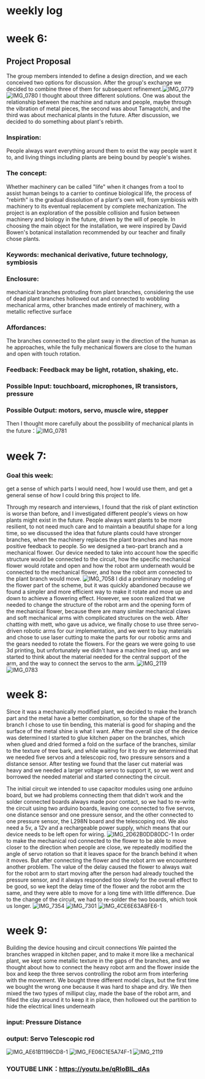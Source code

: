 # weekly log
# week 6:
## Project Proposal
The group members intended to define a design direction, and we each conceived two options for discussion. After the group's exchange we decided to combine three of them for subsequent refinement.![IMG_0779](https://user-images.githubusercontent.com/119873931/206718742-4cdd40b7-6cfc-46bf-a67e-d885b7bb9e95.JPG)
![IMG_0780](https://user-images.githubusercontent.com/119873931/206718751-738ecb00-8490-41d7-b77f-91526505439a.JPG)
I thought about three different solutions. One was about the relationship between the machine and nature and people, maybe through the vibration of metal pieces, the second was about Tamagotchi, and the third was about mechanical plants in the future. After discussion, we decided to do something about plant's rebirth.

### Inspiration:
People always want everything around them to exist the way people want it to, and living things including plants are being bound by people's wishes.
### The concept:
Whether machinery can be called "life" when it changes from a tool to assist human beings to a carrier to continue biological life, the process of "rebirth" is the gradual dissolution of a plant's own will, from symbiosis with machinery to its eventual replacement by complete mechanization. The project is an exploration of the possible collision and fusion between machinery and biology in the future, driven by the will of people. In choosing the main object for the installation, we were inspired by David Bowen's botanical installation recommended by our teacher and finally chose plants.
### Keywords: mechanical derivative, future technology, symbiosis
### Enclosure: 
mechanical branches protruding from plant branches, considering the use of dead plant branches hollowed out and connected to wobbling mechanical arms, other branches made entirely of machinery, with a metallic reflective surface
### Affordances: 
The branches connected to the plant sway in the direction of the human as he approaches, while the fully mechanical flowers are close to the human and open with touch rotation.
### Feedback: Feedback may be light, rotation, shaking, etc.
### Possible Input: touchboard, microphones, IR transistors, pressure
### Possible Output: motors, servo, muscle wire, stepper
Then I thought more carefully about the possibility of mechanical plants in the future：![IMG_0781](https://user-images.githubusercontent.com/119873931/206721242-f795511b-e300-4a4b-ba06-bc6f94ea9826.JPG)
# week 7:
### Goal this week: 
get a sense of which parts I would need, how I would use them, and get a general sense of how I could bring this project to life.

Through my research and interviews, I found that the risk of plant extinction is worse than before, and I investigated different people's views on how plants might exist in the future. People always want plants to be more resilient, to not need much care and to maintain a beautiful shape for a long time, so we discussed the idea that future plants could have stronger branches, when the machinery replaces the plant branches and has more positive feedback to people. So we designed a two-part branch and a mechanical flower.
Our device needed to take into account how the specific structure would be connected to the circuit, how the specific mechanical flower would rotate and open and how the robot arm underneath would be connected to the mechanical flower, and how the robot arm connected to the plant branch would move.
![IMG_7058](https://user-images.githubusercontent.com/119873931/206721972-03cd2175-4551-4605-9490-7e498e82cdf8.JPG)
I did a preliminary modeling of the flower part of the scheme, but it was quickly abandoned because we found a simpler and more efficient way to make it rotate and move up and down to achieve a flowering effect.
However, we soon realized that we needed to change the structure of the robot arm and the opening form of the mechanical flower, because there are many similar mechanical claws and soft mechanical arms with complicated structures on the web. After chatting with mett, who gave us advice, we finally chose to use three servo-driven robotic arms for our implementation, and we went to buy materials and chose to use laser cutting to make the parts for our robotic arms and the gears needed to rotate the flowers. For the gears we were going to use 3d printing, but unfortunately we didn't have a machine lined up, and we started to think about the material needed for the central support of the arm, and the way to connect the servos to the arm.
![IMG_2119](https://user-images.githubusercontent.com/119873931/206726394-3f7f062b-c5b7-4ea6-b40d-c44720636937.jpg)
![IMG_0783](https://user-images.githubusercontent.com/119873931/206726417-018816e9-a517-4ecd-82bf-5276080ef4e0.jpg)
# week 8:
Since it was a mechanically modified plant, we decided to make the branch part and the metal have a better combination, so for the shape of the branch I chose to use tin bending, this material is good for shaping and the surface of the metal shine is what I want. After the overall size of the device was determined I started to glue kitchen paper on the branches, which when glued and dried formed a fold on the surface of the branches, similar to the texture of tree bark, and while waiting for it to dry we determined that we needed five servos and a telescopic rod, two pressure sensors and a distance sensor. After testing we found that the laser cut material was heavy and we needed a larger voltage servo to support it, so we went and borrowed the needed material and started connecting the circuit.

The initial circuit we intended to use capacitor modules using one arduino board, but we had problems connecting them that didn't work and the solder connected boards always made poor contact, so we had to re-write the circuit using two arduino boards, leaving one connected to five servos, one distance sensor and one pressure sensor, and the other connected to one pressure sensor, the L298N board and the telescoping rod. We also need a 5v, a 12v and a rechargeable power supply, which means that our device needs to be left open for wiring.
![IMG_2D62B0DD80DC-1](https://user-images.githubusercontent.com/119873931/206727434-14c0030e-6881-48f2-b4c5-774b1d334cdb.jpeg)
In order to make the mechanical rod connected to the flower to be able to move closer to the direction when people are close, we repeatedly modified the angle of servo rotation so that it leaves space for the branch behind it when it moves. But after connecting the flower and the robot arm we encountered another problem. The value of the delay caused the flower to always wait for the robot arm to start moving after the person had already touched the pressure sensor, and it always responded too slowly for the overall effect to be good, so we kept the delay time of the flower and the robot arm the same, and they were able to move for a long time with little difference. Due to the change of the circuit, we had to re-solder the two boards, which took us longer.
![IMG_7354](https://user-images.githubusercontent.com/119873931/206727966-90a9c0fe-92e1-41aa-a3e6-00c567a50e43.JPG)
![IMG_7301](https://user-images.githubusercontent.com/119873931/206727979-6ea7a083-992f-459c-a097-083d6dddd16a.JPG)
![IMG_4CE6E63A8FE6-1](https://user-images.githubusercontent.com/119873931/206728151-007c1f9a-0a20-46c9-bea8-b7eb331d98eb.jpeg)
# week 9:
Building the device housing and circuit connections
We painted the branches wrapped in kitchen paper, and to make it more like a mechanical plant, we kept some metallic texture in the gaps of the branches, and we thought about how to connect the heavy robot arm and the flower inside the box and keep the three servos controlling the robot arm from interfering with the movement. We bought three different model clays, but the first time we bought the wrong one because it was hard to shape and dry. We then mixed the two types of milliput clay, made the base of the robot arm, and filled the clay around it to keep it in place, then hollowed out the partition to hide the electrical lines underneath 
### input: Pressure  Distance
### output: Servo Telescopic rod
![IMG_AE61B1196CD8-1](https://user-images.githubusercontent.com/119873931/206729437-c55dc430-ca58-4449-a439-624dde819d5d.jpeg)
![IMG_FE06C1E5A74F-1](https://user-images.githubusercontent.com/119873931/206729786-9a58905e-4db0-4b77-8a81-5abcfb7c0d9c.jpeg)
![IMG_2119](https://user-images.githubusercontent.com/119873931/206729838-0a39e320-f21d-4f60-9c60-c9bf1d9ae083.jpg)
### YOUTUBE LINK：https://youtu.be/qRIoBlL_dAs
